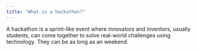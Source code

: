 ```yaml
---
title: "What is a hackathon?"
---
```

A hackathon is a sprint-like event where innovators and inventors, usually students, can come together to solve real-world challenges using technology. They can be as long as an weekend.